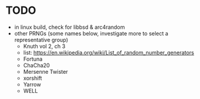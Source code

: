# TODO

- in linux build, check for libbsd & arc4random
- other PRNGs (some names below, investigate more to select a representative group)
    * Knuth vol 2, ch 3
    * list: https://en.wikipedia.org/wiki/List_of_random_number_generators
    * Fortuna
    * ChaCha20
    * Mersenne Twister
    * xorshift
    * Yarrow
    * WELL
